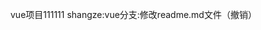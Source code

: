 <!--
 * @Author: [shangze]
 * @Date: 2023-11-03 16:39:10
 * @LastEditors: [shangze]
 * @LastEditTime: 2023-11-03 16:44:02
 * @Description: 
-->
vue项目111111
shangze:vue分支:修改readme.md文件（撤销）